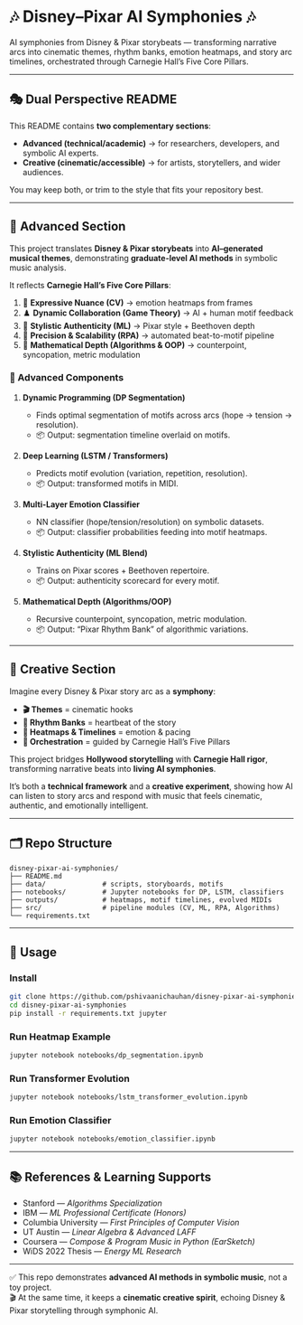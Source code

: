 # 🎶 Disney–Pixar AI Symphonies 🎶

AI symphonies from Disney & Pixar storybeats — transforming narrative arcs into cinematic themes, rhythm banks, emotion heatmaps, and story arc timelines, orchestrated through Carnegie Hall’s Five Core Pillars.

---

## 🎭 Dual Perspective README

This README contains **two complementary sections**:  
- **Advanced (technical/academic)** → for researchers, developers, and symbolic AI experts.  
- **Creative (cinematic/accessible)** → for artists, storytellers, and wider audiences.  

You may keep both, or trim to the style that fits your repository best.

---

## 🧠 Advanced Section

This project translates **Disney & Pixar storybeats** into **AI–generated musical themes**, demonstrating **graduate-level AI methods** in symbolic music analysis.  

It reflects **Carnegie Hall’s Five Core Pillars**:

1. 🎨 **Expressive Nuance (CV)** → emotion heatmaps from frames  
2. ♟️ **Dynamic Collaboration (Game Theory)** → AI + human motif feedback  
3. 🎼 **Stylistic Authenticity (ML)** → Pixar style + Beethoven depth  
4. 🤖 **Precision & Scalability (RPA)** → automated beat-to-motif pipeline  
5. 📐 **Mathematical Depth (Algorithms & OOP)** → counterpoint, syncopation, metric modulation  

### 🔬 Advanced Components

1. **Dynamic Programming (DP Segmentation)**  
   - Finds optimal segmentation of motifs across arcs (hope → tension → resolution).  
   - 📦 Output: segmentation timeline overlaid on motifs.  

2. **Deep Learning (LSTM / Transformers)**  
   - Predicts motif evolution (variation, repetition, resolution).  
   - 📦 Output: transformed motifs in MIDI.  

3. **Multi-Layer Emotion Classifier**  
   - NN classifier (hope/tension/resolution) on symbolic datasets.  
   - 📦 Output: classifier probabilities feeding into motif heatmaps.  

4. **Stylistic Authenticity (ML Blend)**  
   - Trains on Pixar scores + Beethoven repertoire.  
   - 📦 Output: authenticity scorecard for every motif.  

5. **Mathematical Depth (Algorithms/OOP)**  
   - Recursive counterpoint, syncopation, metric modulation.  
   - 📦 Output: “Pixar Rhythm Bank” of algorithmic variations.  

---

## 🎨 Creative Section

Imagine every Disney & Pixar story arc as a **symphony**:  

- **🎬 Themes** = cinematic hooks  
- **🥁 Rhythm Banks** = heartbeat of the story  
- **🎨 Heatmaps & Timelines** = emotion & pacing  
- **🎻 Orchestration** = guided by Carnegie Hall’s Five Pillars  

This project bridges **Hollywood storytelling** with **Carnegie Hall rigor**, transforming narrative beats into **living AI symphonies**.  

It’s both a **technical framework** and a **creative experiment**, showing how AI can listen to story arcs and respond with music that feels cinematic, authentic, and emotionally intelligent.

---

## 🗂 Repo Structure

```
disney-pixar-ai-symphonies/
├── README.md  
├── data/              # scripts, storyboards, motifs  
├── notebooks/         # Jupyter notebooks for DP, LSTM, classifiers  
├── outputs/           # heatmaps, motif timelines, evolved MIDIs  
├── src/               # pipeline modules (CV, ML, RPA, Algorithms)  
└── requirements.txt  
```

---

## 🚀 Usage

### Install
```bash
git clone https://github.com/pshivaanichauhan/disney-pixar-ai-symphonies.git
cd disney-pixar-ai-symphonies
pip install -r requirements.txt jupyter
```

### Run Heatmap Example
```bash
jupyter notebook notebooks/dp_segmentation.ipynb
```

### Run Transformer Evolution
```bash
jupyter notebook notebooks/lstm_transformer_evolution.ipynb
```

### Run Emotion Classifier
```bash
jupyter notebook notebooks/emotion_classifier.ipynb
```

---

## 📚 References & Learning Supports

- Stanford — *Algorithms Specialization*  
- IBM — *ML Professional Certificate (Honors)*  
- Columbia University — *First Principles of Computer Vision*  
- UT Austin — *Linear Algebra & Advanced LAFF*  
- Coursera — *Compose & Program Music in Python (EarSketch)*  
- WiDS 2022 Thesis — *Energy ML Research*  

---

✅ This repo demonstrates **advanced AI methods in symbolic music**, not a toy project.  
🎬 At the same time, it keeps a **cinematic creative spirit**, echoing Disney & Pixar storytelling through symphonic AI.  
